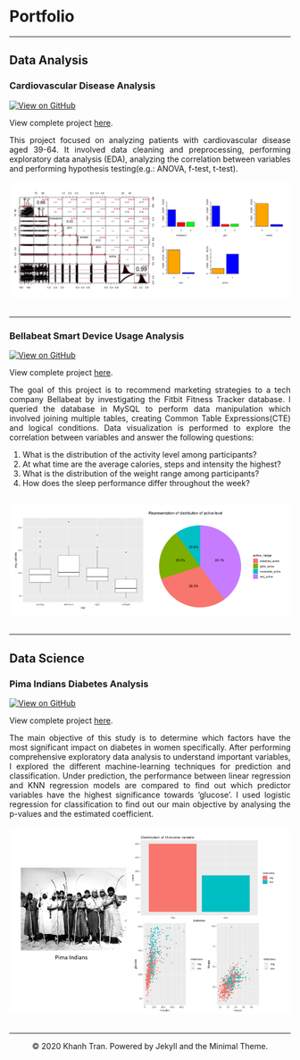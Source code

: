 # Portfolio
---
## Data Analysis

### Cardiovascular Disease Analysis

[![View on GitHub](https://img.shields.io/badge/GitHub-View_on_GitHub-blue?logo=GitHub)](https://github.com/seeying147/cardiovascular-analysis)

View complete project [here](https://seeying147.github.io/cardiovascular-analysis/).

<div style="text-align: justify">This project focused on analyzing patients with cardiovascular disease aged 39-64. It involved data cleaning and preprocessing, performing exploratory data analysis (EDA), analyzing the correlation between variables and performing hypothesis testing(e.g.: ANOVA, f-test, t-test).</div> 
<br>
<center><img src="images/Cardiodata.png"/></center>
<br>

---
### Bellabeat Smart Device Usage Analysis

[![View on GitHub](https://img.shields.io/badge/GitHub-View_on_GitHub-blue?logo=GitHub)](https://github.com/seeying147/Bellabeat-Analysis)

View complete project [here](https://seeying147.github.io/Bellabeat-Analysis/).
<div style="text-align: justify">The goal of this project is to recommend marketing strategies to a tech company Bellabeat by investigating the Fitbit Fitness Tracker database. I queried the database in MySQL to perform data manipulation which involved joining multiple tables, creating Common Table Expressions(CTE) and logical conditions. Data visualization is performed to explore the correlation between variables and answer the following questions:
<ol>  
  <li>What is the distribution of the activity level among participants?</li>
  <li>At what time are the average calories, steps and intensity the highest?</li>
  <li>What is the distribution of the weight range among participants?</li>
  <li>How does the sleep performance differ throughout the week?</li> 
</ol>
</div>
<br>
<center><img src="images/Bellabeat.png"/></center>
<br>

---
## Data Science

### Pima Indians Diabetes Analysis

[![View on GitHub](https://img.shields.io/badge/GitHub-View_on_GitHub-blue?logo=GitHub)](https://github.com/seeying147/pimaindians-diabetes-analysis)

View complete project [here](https://seeying147.github.io/pimaindians-diabetes-analysis/).
<div style="text-align: justify"> The main objective of this study is to determine which factors have the most significant impact on diabetes in women specifically. After performing comprehensive exploratory data analysis to understand important variables, I explored the different machine-learning techniques for prediction and classification. Under prediction, the performance between linear regression and KNN regression models are compared to find out which predictor variables have the highest significance towards ‘glucose’. I used logistic regression for classification to find out our main objective by analysing the p-values and the estimated coefficient.   </div>
<br>
<center><img src="images/PimaIndians.png"/></center>
<br>

---
<center>© 2020 Khanh Tran. Powered by Jekyll and the Minimal Theme.</center>
